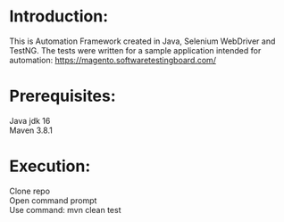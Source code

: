 # Introduction:
This is Automation Framework created in Java, Selenium WebDriver and TestNG. The tests were written for a sample application intended for automation:
https://magento.softwaretestingboard.com/

# Prerequisites:
Java jdk 16\
Maven 3.8.1

# Execution:
Clone repo\
Open command prompt\
Use command: mvn clean test
